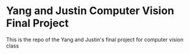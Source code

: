 # Yang and Justin Computer Vision Final Project
This is the repo of the Yang and Justin's final project for computer vision class
